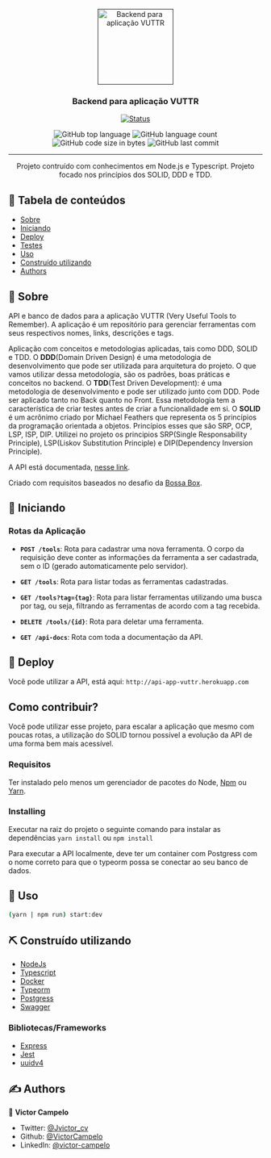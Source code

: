<!-- ⚠️ This README has been generated from the file(s) "blueprint.md" ⚠️--><p align="center">
  <a href="" rel="noopener">
 <img width=150px height=150px src="https://image.flaticon.com/icons/svg/912/912633.svg" alt="Backend para aplicação VUTTR"></a>
</p>

<h3 align="center">Backend para aplicação VUTTR</h3>

<div align="center">

[![Status](https://img.shields.io/badge/status-active-success.svg)]()

  <img alt="GitHub top language" src="https://img.shields.io/github/languages/top/larabeatrizms/backend-vuttr">
  
  <img alt="GitHub language count" src="https://img.shields.io/github/languages/count/larabeatrizms/backend-vuttr">
  
  <img alt="GitHub code size in bytes" src="https://img.shields.io/github/languages/code-size/larabeatrizms/backend-vuttr">
  
  <img alt="GitHub last commit" src="https://img.shields.io/github/last-commit/larabeatrizms/backend-vuttr">

</div>

---

<p align="center"> Projeto contruído com conhecimentos em Node.js e Typescript. Projeto focado nos princípios dos SOLID, DDD e TDD. 
   <br>
</p>

## 📝 Tabela de conteúdos

- [Sobre](#about)
- [Iniciando](#getting_started)
- [Deploy](#deploy)
- [Testes](#tests)
- [Uso](#usage)
- [Construído utilizando](#built_using)
- [Authors](#authors)

## 🧐 Sobre <a name = "about"></a>

API e banco de dados para a aplicação VUTTR (Very Useful Tools to Remember). A aplicação é um repositório para gerenciar ferramentas com seus respectivos nomes, links, descrições e tags.

Aplicação com conceitos e metodologias aplicadas, tais como DDD, SOLID e TDD. O **DDD**(Domain Driven Design) é uma metodologia de desenvolvimento que pode ser utilizada para arquitetura do projeto. O que vamos utilizar dessa metodologia, são os padrões, boas práticas e conceitos no backend. O **TDD**(Test Driven Development): é uma metodologia de desenvolvimento e pode ser utilizado junto com DDD. Pode ser aplicado tanto no Back quanto no Front. Essa metodologia tem a característica de criar testes antes de criar a funcionalidade em si. O **SOLID** é um acrônimo criado por Michael Feathers que representa os 5 princípios da programação orientada a objetos. Princípios esses que são SRP, OCP, LSP, ISP, DIP. Utilizei no projeto os principios SRP(Single Responsability Principle), LSP(Liskov Substitution Principle) e DIP(Dependency Inversion Principle).

A API está documentada, [nesse link](https://app.swaggerhub.com/apis/larabeatrizms/api-vuttr/1.0.0).

Criado com requisitos baseados no desafio da [Bossa Box](https://app.bossabox.com/).

## 🏁 Iniciando <a name = "getting_started"></a>

### Rotas da Aplicação

- **`POST /tools`**: Rota para cadastrar uma nova ferramenta. O corpo da requisição deve conter as informações da ferramenta a ser cadastrada, sem o ID (gerado automaticamente pelo servidor).

- **`GET /tools`**: Rota para listar todas as ferramentas cadastradas.

- **`GET /tools?tag={tag}`**: Rota para listar ferramentas utilizando uma busca por tag, ou seja, filtrando as ferramentas de acordo com a tag recebida.

- **`DELETE /tools/{id}`**: Rota para deletar uma ferramenta.

- **`GET /api-docs`**: Rota com toda a documentação da API.

## 🚀 Deploy<a name = "deploy"></a>

Você pode utilizar a API, está aqui: `http://api-app-vuttr.herokuapp.com`

<!-- ![Deploy API](https://i.gyazo.com/a96c1e3481fab9909a8f76f4b10bc3ad.gif) -->

## Como contribuir?

Você pode utilizar esse projeto, para escalar a aplicação que mesmo com poucas rotas, a utilização do SOLID tornou possível a evolução da API de uma forma bem mais acessível.

### Requisitos

Ter instalado pelo menos um gerenciador de pacotes do Node, [Npm](https://www.npmjs.com/) ou [Yarn](https://yarnpkg.com/).

### Installing

Executar na raiz do projeto o seguinte comando para instalar as dependências `yarn install` ou `npm install`

Para executar a API localmente, deve ter um container com Postgress com o nome correto para que o typeorm possa se conectar ao seu banco de dados.

## 🎈 Uso <a name="usage"></a>

```sh
(yarn | npm run) start:dev
```

## ⛏️ Construído utilizando <a name = "built_using"></a>

- [NodeJs](https://nodejs.org/en/)
- [Typescript](https://www.typescriptlang.org/)
- [Docker](https://www.docker.com/)
- [Typeorm](https://typeorm.io/#/)
- [Postgress](https://www.postgresql.org/)
- [Swagger](https://swagger.io/)

### Bibliotecas/Frameworks

- [Express](https://expressjs.com/)
- [Jest](https://jestjs.io/)
- [uuidv4](https://www.npmjs.com/package/uuidv4)

## ✍️ Authors <a name = "authors"></a>

👤 **Victor Campelo**

- Twitter: [@Jvictor_cv](https://twitter.com/Jvictor_cv)
- Github: [@VictorCampelo](https://github.com/VictorCampelo)
- LinkedIn: [@victor-campelo](https://www.linkedin.com/in/victor-campelo)
